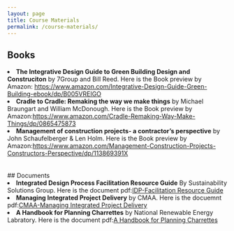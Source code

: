 ```yaml
---
layout: page
title: Course Materials
permalink: /course-materials/
---
```



## Books


<li>
<B>The Integrative Design Guide to Green Building Design and Construciton</B> by 7Group and Bill Reed. Here is the Book preview by Amazon: <a href="https://www.amazon.com/Integrative-Design-Guide-Green-Building-ebook/dp/B005VREIGO">https://www.amazon.com/Integrative-Design-Guide-Green-Building-ebook/dp/B005VREIGO</a>
</li>
<li>
<B>Cradle to Cradle: Remaking the way we make things</B> by Michael Braungart and William McDonough. Here is the Book preview by Amazon:<a href="https://www.amazon.com/Cradle-Remaking-Way-Make-Things/dp/0865475873">https://www.amazon.com/Cradle-Remaking-Way-Make-Things/dp/0865475873</a>
</li>
<li>
<B>Management of construction projects- a contractor’s perspective</b> by John Schaufelberger & Len Holm. Here is the Book preview by Amazon:<a href="https://www.amazon.com/Management-Construction-Projects-Constructors-Perspective/dp/113869391X">https://www.amazon.com/Management-Construction-Projects-Constructors-Perspective/dp/113869391X</a> 
</li>
<Br>
<Br>
## Documents
<li>
<B>Integrated Design Process Facilitation Resource Guide</B> By Sustainability Solutions Group. Here is the document pdf:<a href="static_files/Course-Materials/02-IDP-Facilitation-Resource-Guide">IDP-Facilitation Resource Guide</a>
</li>
<li>
<B>Managing Integrated Project Delivery</B> by CMAA. Here is the docuemnt pdf:<a href="static_files/Course-Materials/03-CMAA_Managing_Integrated_Project_Delivery.pdf">CMAA-Managing Integrated Project Delivery</a>
</li>

<li>
<B> A Handbook for Planning Charrettes</B> by National Renewable Energy Labratory. Here is the document pdf:<a href="/static_files/Course-Materials/10-A-Handbook-for-Planning-Charrettes.pdf">A Handbook for Planning Charrettes</a>
</li>
<Br>
<Br>



